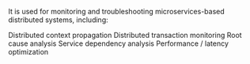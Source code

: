  It is used for monitoring and troubleshooting microservices-based distributed systems, including:

Distributed context propagation
Distributed transaction monitoring
Root cause analysis
Service dependency analysis
Performance / latency optimization
